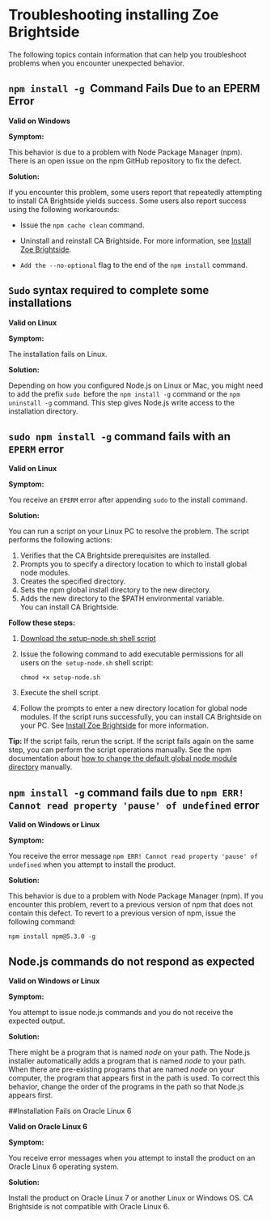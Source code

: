 # Troubleshooting installing Zoe Brightside
The following topics contain information that can help you troubleshoot problems when you encounter unexpected behavior.

## `npm install -g `Command Fails Due to an EPERM Error

**Valid on Windows**

**Symptom:**

This behavior is due to a problem with Node Package Manager (npm). There
is an open issue on the npm GitHub repository to fix the defect.

**Solution:**

If you encounter this problem, some users report that repeatedly
attempting to install CA Brightside yields success. Some users also
report success using the following workarounds:

  - Issue the `npm cache clean` command.

  - Uninstall and reinstall CA Brightside. For more information,
    see [Install Zoe Brightside](cli-installcli.md).

  - `Add the --no-optional` flag to the end of the `npm install` command.

## `Sudo` syntax required to complete some installations

**Valid on Linux**

**Symptom:** 

The installation fails on Linux. 

**Solution:**

Depending on how you configured Node.js on Linux or Mac, you might need
to add the prefix `sudo `before the `npm install -g` command or the `npm
uninstall -g` command. This step gives Node.js write access to the
installation directory.

## `sudo npm install -g` command fails with an `EPERM` error 

**Valid on Linux**

**Symptom:**

You receive an `EPERM` error after appending `sudo` to the install
command.

**Solution:**

You can run a script on your Linux PC to resolve the problem. The script
performs the following actions:

1.  Verifies that the CA Brightside prerequisites are installed.
2.  Prompts you to specify a directory location to which to install
    global node modules.
3.  Creates the specified directory.
4.  Sets the npm global install directory to the new directory.
5.  Adds the new directory to the $PATH environmental variable.  
    You can install CA Brightside.

**Follow these steps:**

1.  [Download the setup-node.sh shell
    script](attachments/478937201/478937202.sh)

2.  Issue the following command to add executable permissions for all
    users on the` setup-node.sh` shell script:
        
    ```
    chmod +x setup-node.sh
    ```
    
3.  Execute the shell script.

4.  Follow the prompts to enter a new directory location for global node
    modules. If the script runs successfully, you can install CA Brightside  on your PC. See [Install Zoe Brightside](cli-installcli.md) for more
    information. 

**Tip:** If the script fails, rerun the script. If the script fails again on the same step, you can perform the script operations manually. See the npm documentation about [how to change the default global node module directory](https://docs.npmjs.com/getting-started/fixing-npm-permissions#option-two-change-npms-default-directory)
manually.

## `npm install -g` command fails due to `npm ERR! Cannot read property 'pause' of undefined` error

**Valid on Windows or Linux**

**Symptom:**

You receive the error message `npm ERR! Cannot read property 'pause' of undefined` when you attempt to install the product. 

**Solution:**

This behavior is due to a problem with Node Package Manager (npm). If
you encounter this problem, revert to a previous version of npm that
does not contain this defect. To revert to a previous version of npm,
issue the following command:

`npm install npm@5.3.0 -g`

## Node.js commands do not respond as expected

**Valid on Windows or Linux**

**Symptom:**

You attempt to issue node.js commands and you do not receive the expected  output.

**Solution:**

There might be a program that is named *node* on your path. The Node.js installer automatically adds a program that is named *node* to your path. When there are pre-existing programs that are named *node* on your computer, the program that appears first in the path is used. To correct this behavior, change the order of the programs in the path so that Node.js appears first.


##Installation Fails on Oracle Linux 6

**Valid on Oracle Linux 6**

**Symptom:**

You receive error messages when you attempt to install the product on an
Oracle Linux 6 operating system. 

**Solution:**

Install the product on Oracle Linux 7 or another Linux or Windows OS. CA Brightside is not compatible with Oracle Linux 6.

